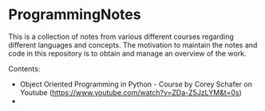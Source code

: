 # ProgrammingNotes
This is a collection of notes from various different courses regarding different languages and concepts. 
The motivation to maintain the notes and code in this repository is to obtain and manage an overview of the work.

Contents:
- Object Oriented Programming in Python - Course by Corey Schafer on Youtube (https://www.youtube.com/watch?v=ZDa-Z5JzLYM&t=0s)
- 
